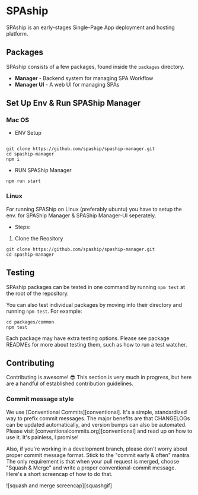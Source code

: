 # SPAship 
SPAship is an early-stages Single-Page App deployment and hosting platform.

## Packages

SPAship consists of a few packages, found inside the `packages` directory.

- **Manager** - Backend system for managing SPA Workflow
- **Manager UI** - A web UI for managing SPAs

## Set Up Env & Run SPAShip Manager 

### Mac OS

- ENV Setup

```

git clone https://github.com/spaship/spaship-manager.git
cd spaship-manager
npm i

```

- RUN SPAShip Manager 
```
npm run start
```

### Linux

For running SPAShip on Linux (preferably ubuntu) you have to setup the env. for SPAShip Manager & SPAShip Manager-UI seperately.

- Steps: 

1. Clone the Reository

```
git clone https://github.com/spaship/spaship-manager.git
cd spaship-manager
```



## Testing

SPAship packages can be tested in one command by running `npm test` at the root of the repository.

You can also test individual packages by moving into their directory and running `npm test`. For example:

```
cd packages/common
npm test
```

Each package may have extra testing options. Please see package READMEs for more about testing them, such as how to run a test watcher.

## Contributing

Contributing is awesome! :sunglasses: This section is very much in progress, but here are a handful of established contribution guidelines.

### Commit message style

We use [Conventional Commits][conventional]. It's a simple, standardized way to prefix commit messages. The major benefits are that CHANGELOGs can be updated automatically, and version bumps can also be automated. Please visit [conventionalcommits.org][conventional] and read up on how to use it. It's painless, I promise!

Also, if you're working in a development branch, please don't worry about proper commit message format. Stick to the "commit early & often" mantra. The only requirement is that when your pull request is merged, choose "Squash & Merge" and write a proper conventional-commit message. Here's a short screencap of how to do that.

![squash and merge screencap][squashgif]

